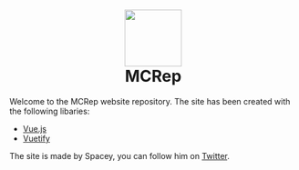 
<h1 align="center"><img src="https://i.imgur.com/OmKsB4F.png" height="100px"><br>MCRep</h1>
Welcome to the MCRep website repository.
The site has been created with the following libaries:
<ul>
  <li><a href="https://github.com/vuejs/vue">Vue.js</a></li>
  <li><a href="https://github.com/vuetifyjs/vuetify">Vuetify</a></li>
</ul>


The site is made by Spacey, you can follow him on <a href="https://twitter.com/mrspacebob">Twitter</a>.
